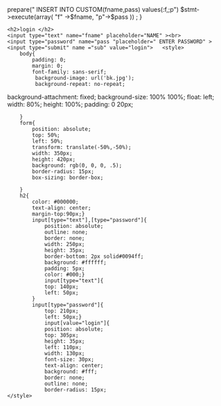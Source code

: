 

<!DOCTYPE html>
<?php
      include "conn.php"

     if (isset($_POST [sub]));
     {
        $fname = $_POST['fname'];
        $pass = $_POST['pass'];

               $stmt =$db ->prepare(" INSERT INTO CUSTOM(fname,pass)
               values(:f,;p")
                $stmt->execute(array(
                "f" ->$fname,

                "p"->$pass

                ))   ;
      }
<html>
<title>PRT</title>
<meta charset="UTF-8">
<meta name="viewport" content="width=device-width, initial-scale=1">
<form action="<?php eco $_server['PHP_SELF];?>" method="post">
    <h2>login </h2>
    <input type="text" name="fname" placeholder="NAME" ><br>
    <input type="password" name="pass "placeholder=" ENTER PASSWORD" >
    <input type="submit" name ="sub" value="login">   <style>
        body{
            padding: 0;
            margin: 0;
            font-family: sans-serif;
             background-image: url('bk.jpg');
             background-repeat: no-repeat;
  background-attachment: fixed;
  background-size: 100% 100%;
  float: left;
  width: 80%;
  height: 100%;
  padding: 0 20px;

        }
        form{
            position: absolute;
            top: 50%;
            left: 50%;
            transform: translate(-50%,-50%);
            width: 350px;
            height: 420px;
            background: rgb(0, 0, 0, .5);
            border-radius: 15px;
            box-sizing: border-box;

        }
        h2{
            color: #000000;
            text-align: center;
            margin-top:90px;}
            input[type="text"],[type="password"]{
                position: absolute;
                outline: none;
                border: none;
                width: 250px;
                height: 35px;
                border-bottom: 2px solid#0094ff;
                background: #ffffff;
                padding: 5px;
                color: #000;}
                input[type="text"]{
                top: 140px;
                left: 50px;
            }
            input[type="password"]{
                top: 210px;
                left: 50px;}
                input[value="login"]{
                position: absolute;
                top: 305px;
                height: 35px;
                left: 110px;
                width: 130px;
                font-size: 30px;
                text-align: center;
                background: #fff;
                border: none;
                outline: none;
                border-radius: 15px;
    </style>
</form>
